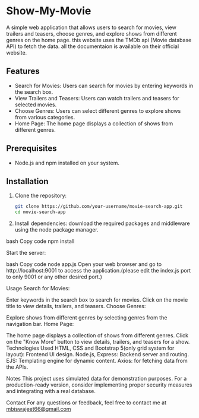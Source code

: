 # Show-My-Movie
A simple web application that allows users to search for movies, view trailers and teasers, choose genres, and explore shows from different genres on the home page.
this website uses the TMDb api (Movie database API) to fetch the data. all the documentaion is available on their official website.
## Features

- Search for Movies: Users can search for movies by entering keywords in the search box.
- View Trailers and Teasers: Users can watch trailers and teasers for selected movies.
- Choose Genres: Users can select different genres to explore shows from various categories.
- Home Page: The home page displays a collection of shows from different genres.

## Prerequisites

- Node.js and npm installed on your system.

## Installation

1. Clone the repository:

   ```bash
   git clone https://github.com/your-username/movie-search-app.git
   cd movie-search-app

2. Install dependencies:
download the required packages and middleware using the node package manager.

bash
Copy code
npm install

Start the server:

bash
Copy code
node app.js
Open your web browser and go to http://localhost:9001 to access the application.(please edit the index.js port to only 9001 or any other desired port.)

Usage
Search for Movies:

Enter keywords in the search box to search for movies.
Click on the movie title to view details, trailers, and teasers.
Choose Genres:

Explore shows from different genres by selecting genres from the navigation bar.
Home Page:

The home page displays a collection of shows from different genres.
Click on the "Know More" button to view details, trailers, and teasers for a show.
Technologies Used
HTML, CSS and Bootstrap 5(only grid system for layout): Frontend UI design.
Node.js, Express: Backend server and routing.
EJS: Templating engine for dynamic content.
Axios: for fetching data from the APIs.

Notes
This project uses simulated data for demonstration purposes.
For a production-ready version, consider implementing proper security measures and integrating with a real database.

Contact
For any questions or feedback, feel free to contact me at mbiswajeet66@gmail.com





